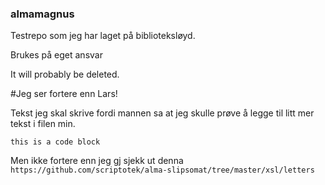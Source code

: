 ### almamagnus
Testrepo som jeg har laget på biblioteksløyd.

Brukes på eget ansvar

It will probably be deleted.

#Jeg ser fortere enn Lars!

Tekst jeg skal skrive fordi mannen sa at jeg skulle prøve å legge til litt mer tekst i filen min.

`this is a code block`


Men ikke fortere enn jeg gj
sjekk ut denna `https://github.com/scriptotek/alma-slipsomat/tree/master/xsl/letters`
